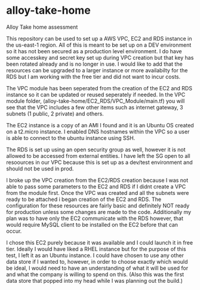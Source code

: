 # alloy-take-home
Alloy Take home assessment

This repository can be used to set up a AWS VPC, EC2 and RDS instance in the us-east-1 region.  All of this is meant to be set up on a DEV environment so it has not been secured as a production level environment.  I do have some accesskey and secret key set up during VPC creation but that key has been rotated already and is no longer in use.  I would like to add that the resources can be upgraded to a larger instance or more availabilty for the RDS but I am working with the free tier and did not want to incur costs.

The VPC module has been seperated from the creation of the EC2 and RDS instance so it can be updated or reused seperately if needed.  In the VPC module folder, (alloy-take-home/EC2_RDS/VPC_Module/main.tf) you will see that the VPC includes a few other items such as internet gateway, 3 subnets (1 public, 2 private) and others.
  
The EC2 instance is a copy of an AMI I found and it is an Ubuntu OS created on a t2.micro instance.  I enabled DNS hostnames within the VPC so a user is able to connect to the ubuntu instance using SSH.  

The RDS is set up using an open security group as well, however it is not allowed to be accessed from external entities.  I have left the SG open to all resoources in our VPC because this is set up as a dev/test environment and should not be used in prod.  

I broke up the VPC creation from the EC2/RDS creation because I was not able to pass some parameters to the EC2 and RDS if I didnt create a VPC from the module first.  Once the VPC was created and all the subnets were ready to be attached i began creation of the EC2 and RDS.  The configuration for these resources are fairly basic and definitely NOT ready for production unless some changes are made to the code.  Additionally my plan was to have only the EC2 communicate with the RDS however, that would require MySQL client to be installed on the EC2 before that can occur. 

I chose this EC2 purely because it was available and I could launch it in free tier.  Ideally I would have liked a RHEL instance but for the purpose of this test, I left it as an Ubuntu instance.  I could have chosen to use any other data store if I wanted to, however, in order to choose exactly which would be ideal, I would need to have an understanding of what it will be used for and what the company is willing to spend on this.  (Also this was the first data store that popped into my head while I was planning out the build.)
